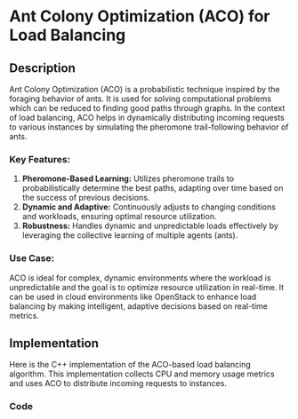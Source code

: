# Ant Colony Optimization (ACO) for Load Balancing

## Description

Ant Colony Optimization (ACO) is a probabilistic technique inspired by the foraging behavior of ants. It is used for solving computational problems which can be reduced to finding good paths through graphs. In the context of load balancing, ACO helps in dynamically distributing incoming requests to various instances by simulating the pheromone trail-following behavior of ants.

### Key Features:

1. **Pheromone-Based Learning:** Utilizes pheromone trails to probabilistically determine the best paths, adapting over time based on the success of previous decisions.
2. **Dynamic and Adaptive:** Continuously adjusts to changing conditions and workloads, ensuring optimal resource utilization.
3. **Robustness:** Handles dynamic and unpredictable loads effectively by leveraging the collective learning of multiple agents (ants).

### Use Case:

ACO is ideal for complex, dynamic environments where the workload is unpredictable and the goal is to optimize resource utilization in real-time. It can be used in cloud environments like OpenStack to enhance load balancing by making intelligent, adaptive decisions based on real-time metrics.

## Implementation

Here is the C++ implementation of the ACO-based load balancing algorithm. This implementation collects CPU and memory usage metrics and uses ACO to distribute incoming requests to instances.

### Code
